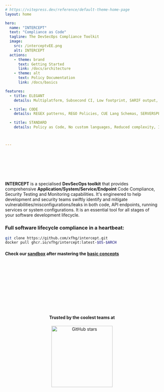 ```yaml
---
# https://vitepress.dev/reference/default-theme-home-page
layout: home

hero:
  name: "INTERCEPT"
  text: "Compliance as Code"
  tagline: The DevSecOps Compliance Toolkit 
  image:
    src: /interceptvEE.png
    alt: INTERCEPT
  actions:
    - theme: brand
      text: Getting Started
      link: /docs/architecture
    - theme: alt
      text: Policy Documentation
      link: /docs/basics

features:
  - title: ELEGANT
    details: Multiplatform, Subsecond CI, Low footprint, SARIF output, Webhook Integration

  - title: CODE
    details: REGEX patterns, REGO Policies, CUE Lang Schemas, SERVERSPEC Monitoring

  - title: STANDARD
    details: Policy as Code, No custom languages, Reduced complexity, Industry Standards



---
```

<br><br><br><br>
##

**INTERCEPT**<Badge type="warning" text="v1.0.X" /> is a specialised **DevSecOps toolkit** that provides comprehensive **Application/System/Service/Endpoint** Code Compliance, Security Testing and Monitoring capabilities. It's engineered to help development and security teams swiftly identify and mitigate vulnerabilities/misconfigurations/leaks in both code, API endpoints, running services or system configurations. It is an essential tool for all stages of your software development lifecycle.


### Full software lifecycle compliance in a heartbeat:

```sh
git clone https://github.com/xfhg/intercept.git
docker pull ghcr.io/xfhg/intercept:latest-$OS-$ARCH
```

#### Check our [sandbox](docs/sandbox) after mastering the [basic concepts](docs/basics)

<br><br><br><br><br><br><br><br><br>
<h4 align="center" class="details">Trusted by the coolest teams at</h4>
<p align="center"> 

 <a href="https://intercept.cc">
    <img alt="GitHub stars" width=200 src="/scb.png">
  </a>
</p>
